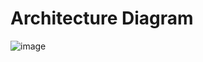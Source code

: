 # Architecture Diagram
![image](https://github.com/user-attachments/assets/0e3853ed-8ff0-49d9-9639-156f280f34f3)
